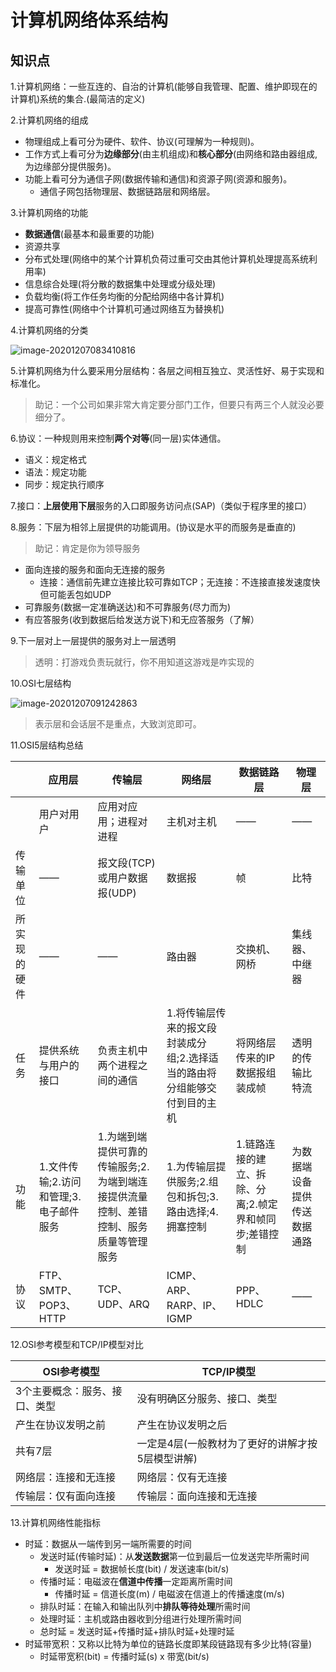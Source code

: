 # 计算机网络体系结构

## 知识点

1.计算机网络：一些互连的、自治的计算机(能够自我管理、配置、维护即现在的计算机)系统的集合.(最简洁的定义)

2.计算机网络的组成

- 物理组成上看可分为硬件、软件、协议(可理解为一种规则)。
- 工作方式上看可分为**边缘部分**(由主机组成)和**核心部分**(由网络和路由器组成,为边缘部分提供服务)。
- 功能上看可分为通信子网(数据传输和通信)和资源子网(资源和服务)。
  - 通信子网包括物理层、数据链路层和网络层。

3.计算机网络的功能

- **数据通信**(最基本和最重要的功能)
- 资源共享
- 分布式处理(网络中的某个计算机负荷过重可交由其他计算机处理提高系统利用率)
- 信息综合处理(将分散的数据集中处理或分级处理)
- 负载均衡(将工作任务均衡的分配给网络中各计算机)
- 提高可靠性(网络中个计算机可通过网络互为替换机)

4.计算机网络的分类

![image-20201207083410816](https://cdn.jsdelivr.net/gh/zss192/Typora-notes@master/images/image-20201207083410816.png)

5.计算机网络为什么要采用分层结构：各层之间相互独立、灵活性好、易于实现和标准化。

> 助记：一个公司如果非常大肯定要分部门工作，但要只有两三个人就没必要细分了。

6.协议：一种规则用来控制**两个对等**(同一层)实体通信。

- 语义：规定格式
- 语法：规定功能
- 同步：规定执行顺序

7.接口：**上层使用下层**服务的入口即服务访问点(SAP)（类似于程序里的接口）

8.服务：下层为相邻上层提供的功能调用。(协议是水平的而服务是垂直的)

> 助记：肯定是你为领导服务

- 面向连接的服务和面向无连接的服务
  - 连接：通信前先建立连接比较可靠如TCP；无连接：不连接直接发速度快但可能丢包如UDP
- 可靠服务(数据一定准确送达)和不可靠服务(尽力而为)
- 有应答服务(收到数据后给发送方说下)和无应答服务（了解）

9.下一层对上一层提供的服务对上一层透明

> 透明：打游戏负责玩就行，你不用知道这游戏是咋实现的

10.OSI七层结构

![image-20201207091242863](https://cdn.jsdelivr.net/gh/zss192/Typora-notes@master/images/image-20201207091242863.png)

> 表示层和会话层不是重点，大致浏览即可。

11.OSI5层结构总结

|              | 应用层                                 | 传输层                                                       | 网络层                                                       | 数据链路层                                             | 物理层                       |
| ------------ | -------------------------------------- | ------------------------------------------------------------ | ------------------------------------------------------------ | ------------------------------------------------------ | ---------------------------- |
|              | 用户对用户                             | 应用对应用；进程对进程                                       | 主机对主机                                                   | ——                                                     | ——                           |
| 传输单位     | ——                                     | 报文段(TCP)或用户数据报(UDP)                                 | 数据报                                                       | 帧                                                     | 比特                         |
| 所实现的硬件 | ——                                     | ——                                                           | 路由器                                                       | 交换机、网桥                                           | 集线器、中继器               |
| 任务         | 提供系统与用户的接口                   | 负责主机中两个进程之间的通信                                 | 1.将传输层传来的报文段封装成分组;2.选择适当的路由将分组能够交付到目的主机 | 将网络层传来的IP数据报组装成帧                         | 透明的传输比特流             |
| 功能         | 1.文件传输;2.访问和管理;3.电子邮件服务 | 1.为端到端提供可靠的传输服务;2.为端到端连接提供流量控制、差错控制、服务质量等管理服务 | 1.为传输层提供服务;2.组包和拆包;3.路由选择;4.拥塞控制        | 1.链路连接的建立、拆除、分离;2.帧定界和帧同步;差错控制 | 为数据端设备提供传送数据通路 |
| 协议         | FTP、SMTP、POP3、HTTP                  | TCP、UDP、ARQ                                                | ICMP、ARP、RARP、IP、IGMP                                    | PPP、HDLC                                              | ——                           |

12.OSI参考模型和TCP/IP模型对比

| OSI参考模型                   | TCP/IP模型                                       |
| ----------------------------- | ------------------------------------------------ |
| 3个主要概念：服务、接口、类型 | 没有明确区分服务、接口、类型                     |
| 产生在协议发明之前            | 产生在协议发明之后                               |
| 共有7层                       | 一定是4层(一般教材为了更好的讲解才按5层模型讲解) |
| 网络层：连接和无连接          | 网络层：仅有无连接                               |
| 传输层：仅有面向连接          | 传输层：面向连接和无连接                         |

13.计算机网络性能指标

- 时延：数据从一端传到另一端所需要的时间
  - 发送时延(传输时延)：从**发送数据**第一位到最后一位发送完毕所需时间
    - 发送时延 = 数据帧长度(bit)  /  发送速率(bit/s)
  - 传播时延：电磁波在**信道中传播**一定距离所需时间
    - 传播时延 = 信道长度(m)  /  电磁波在信道上的传播速度(m/s)
  - 排队时延：在输入和输出队列中**排队等待处理**所需时间
  - 处理时延：主机或路由器收到分组进行处理所需时间
  - 总时延 = 发送时延+传播时延+排队时延+处理时延
- 时延带宽积：又称以比特为单位的链路长度即某段链路现有多少比特(容量)
  - 时延带宽积(bit) = 传播时延(s) x 带宽(bit/s)

